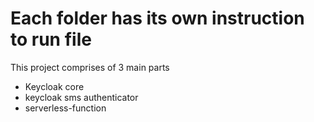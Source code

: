 # Each folder has its own instruction to run file

This project comprises of 3 main parts
- Keycloak core
- keycloak sms authenticator
- serverless-function
